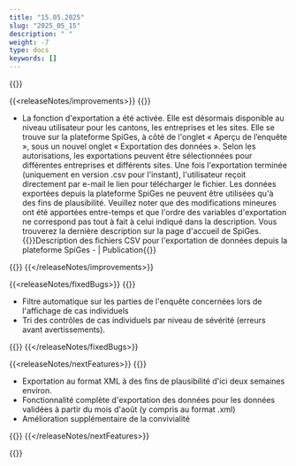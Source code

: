 ```yaml
---
title: "15.05.2025" 
slug: "2025_05_15" 
description: " "
weight: -7
type: docs
keywords: []
---
```


{{<releaseNotes>}}

{{<releaseNotes/improvements>}}
{{<markdown>}}

- La fonction d'exportation a été activée. Elle est désormais disponible au niveau utilisateur pour les cantons, les entreprises et les sites. Elle se trouve sur la plateforme SpiGes, à côté de l'onglet « Aperçu de l’enquête », sous un nouvel onglet « Exportation des données ». Selon les autorisations, les exportations peuvent être sélectionnées pour différentes entreprises et différents sites. Une fois l'exportation terminée (uniquement en version .csv pour l'instant), l'utilisateur reçoit directement par e-mail le lien pour télécharger le fichier.
Les données exportées depuis la plateforme SpiGes ne peuvent être utilisées qu'à des fins de plausibilité.
Veuillez noter que des modifications mineures ont été apportées entre-temps et que l'ordre des variables d'exportation ne correspond pas tout à fait à celui indiqué dans la description. Vous trouverez la dernière description sur la page d'accueil de SpiGes.
{{<link url="https://www.bfs.admin.ch/bfs/fr/home/statistiques/sante/systeme-sante/projet-spiges.assetdetail.33607857.html" newTab="true">}}Description des fichiers CSV pour l'exportation de données depuis la plateforme SpiGes - | Publication{{</link>}}

{{</markdown>}}
{{</releaseNotes/improvements>}}

{{<releaseNotes/fixedBugs>}}
{{<markdown>}}

- Filtre automatique sur les parties de l'enquête concernées lors de l'affichage de cas individuels
- Tri des contrôles de cas individuels par niveau de sévérité (erreurs avant avertissements).

{{</markdown>}}
{{</releaseNotes/fixedBugs>}}

{{<releaseNotes/nextFeatures>}}
{{<markdown>}}

- Exportation au format XML à des fins de plausibilité d'ici deux semaines environ. 
- Fonctionnalité complète d'exportation des données pour les données validées à partir du mois d'août (y compris au format .xml)
- Amélioration supplémentaire de la convivialité

{{</markdown>}}
{{</releaseNotes/nextFeatures>}}

{{</releaseNotes>}}
